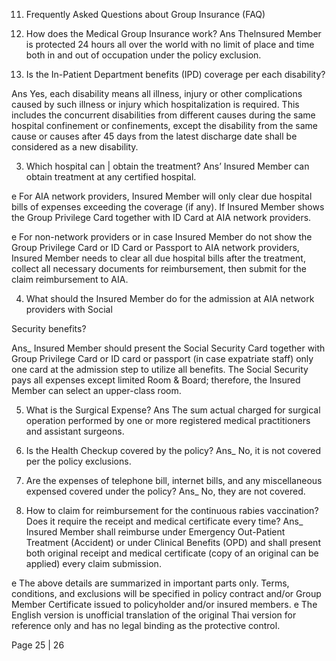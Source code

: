 11. Frequently Asked Questions about Group Insurance (FAQ)

1. How does the Medical Group Insurance work?
Ans Thelnsured Member is protected 24 hours all over the world with no limit of place and
time both in and out of occupation under the policy exclusion.

2. Is the In-Patient Department benefits (IPD) coverage per each disability?

Ans Yes, each disability means all illness, injury or other complications caused by such
illness or injury which hospitalization is required. This includes the concurrent
disabilities from different causes during the same hospital confinement or
confinements, except the disability from the same cause or causes after 45 days from
the latest discharge date shall be considered as a new disability.

3. Which hospital can | obtain the treatment?
Ans’ Insured Member can obtain treatment at any certified hospital.

e For AIA network providers, Insured Member will only clear due hospital bills of
expenses exceeding the coverage (if any). If Insured Member shows the Group
Privilege Card together with ID Card at AIA network providers.

e For non-network providers or in case Insured Member do not show the Group
Privilege Card or ID Card or Passport to AIA network providers, Insured Member
needs to clear all due hospital bills after the treatment, collect all necessary
documents for reimbursement, then submit for the claim reimbursement to AIA.

4. What should the Insured Member do for the admission at AIA network providers with Social

Security benefits?

Ans_ Insured Member should present the Social Security Card together with Group Privilege
Card or ID card or passport (in case expatriate staff) only one card at the admission step
to utilize all benefits. The Social Security pays all expenses except limited Room &
Board; therefore, the Insured Member can select an upper-class room.

5. What is the Surgical Expense?
Ans The sum actual charged for surgical operation performed by one or more registered
medical practitioners and assistant surgeons.

6. Is the Health Checkup covered by the policy?
Ans_ No, it is not covered per the policy exclusions.

7. Are the expenses of telephone bill, internet bills, and any miscellaneous expensed covered
under the policy?
Ans_ No, they are not covered.

8. How to claim for reimbursement for the continuous rabies vaccination? Does it require the
receipt and medical certificate every time?
Ans_ Insured Member shall reimburse under Emergency Out-Patient Treatment (Accident) or
under Clinical Benefits (OPD) and shall present both original receipt and medical
certificate (copy of an original can be applied) every claim submission.

e The above details are summarized in important parts only. Terms, conditions, and exclusions will be specified in policy contract and/or Group Member Certificate
issued to policyholder and/or insured members.
e The English version is unofficial translation of the original Thai version for reference only and has no legal binding as the protective control.

Page 25 | 26
